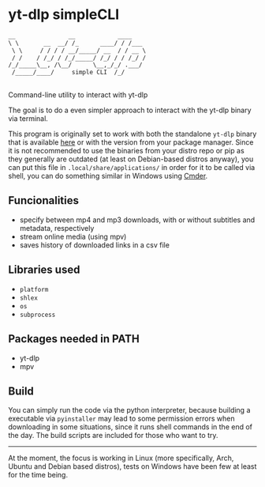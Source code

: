 # yt-dlp simpleCLI

```markdown
__               __            ____    
\ \       __  __/ /_      ____/ / /___ 
 \ \     / / / / __/_____/ __  / / __ \
 / /    / /_/ / /_/_____/ /_/ / / /_/ /
/_/_____\__, /\__/      \__,_/_/ .___/ 
 /_____/____/     simple CLI  /_/
                           
```

Command-line utility to interact with yt-dlp

The goal is to do a even simpler approach to interact with the yt-dlp binary via terminal.

This program is originally set to work with both the standalone `yt-dlp` binary that is available [here](https://github.com/yt-dlp/yt-dlp/releases/latest/download/yt-dlp) or with the version from your package manager. Since it is not recommended to use the binaries from your distro repo or pip as they generally are outdated (at least on Debian-based distros anyway), you can put this file in `.local/share/applications/` in order for it to be called via shell, you can do something similar in Windows using [Cmder](https://cmder.app).

## Funcionalities

- specify between mp4 and mp3 downloads, with or without subtitles and metadata, respectively
- stream online media (using mpv)
- saves history of downloaded links in a csv file

## Libraries used

- `platform`
- `shlex`
- `os`
- `subprocess`

## Packages needed in PATH

- yt-dlp
- mpv

## Build
You can simply run the code via the python interpreter, because building a executable via `pyinstaller` may lead to some permission errors when downloading in some situations, since it runs shell commands in the end of the day. The build scripts are included for those who want to try.

***
At the moment, the focus is working in Linux (more specifically, Arch, Ubuntu and Debian based distros), tests on Windows have been few at least for the time being.
